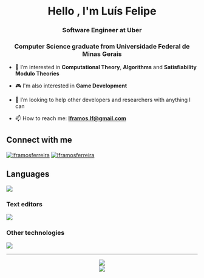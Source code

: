 <h1 align="center">Hello , I'm Luís Felipe</h1>
<h3 align="center">Software Engineer at Uber</h3>
<h3 align="center">Computer Science graduate from Universidade Federal de Minas Gerais</h3>

- 🔭 I’m interested in **Computational Theory**, **Algorithms** and **Satisfiability Modulo Theories**

- 🎮 I'm also interested in **Game Development**

- 🤝 I’m looking to help other developers and researchers with anything I can

- 📫 How to reach me: **lframos.lf@gmail.com**

## Connect with me

<a href="https://www.linkedin.com/in/lu%C3%ADs-felipe-ramos-ferreira-7aaa00209/" target="blank"><img align="center" src="https://img.shields.io/badge/LinkedIn-0077B5?style=for-the-badge&logo=linkedin&logoColor=white" alt="lframosferreira"  /></a>
<a href="https://stackoverflow.com/users/21159869/lframos" target="blank"><img align="center" src="https://img.shields.io/badge/Stack_Overflow-FE7A16?style=for-the-badge&logo=stack-overflow&logoColor=whit" alt="lframosferreira" /></a>

## Languages

![](https://skillicons.dev/icons?i=go,c,cpp,rust,python,js,ts,lua,bash,julia)

### Text editors

![](https://skillicons.dev/icons?i=neovim,vscod)

### Other technologies

![](https://skillicons.dev/icons?i=linux,docker,git,github,githubactions,nodejs,postman,latex,md)

---

<p align="center">
  <img src="https://github-readme-stats.vercel.app/api?username=lframosferreira&show_icons=true&theme=dark" />
  <br>
  <img src="https://github-readme-stats.vercel.app/api/top-langs/?username=lframosferreira&theme=dark&hide=jupyter%20notebook,tex,standard%20ml&layout=compact" />
</p>
